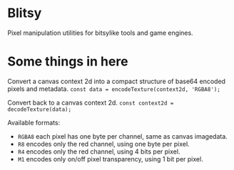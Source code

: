 # Blitsy
Pixel manipulation utilities for bitsylike tools and game engines.

# Some things in here
Convert a canvas context 2d into a compact structure of base64 encoded pixels and metadata.
`const data = encodeTexture(context2d, 'RGBA8');`

Convert back to a canvas context 2d.
`const context2d = decodeTexture(data);`

Available formats:

- `RGBA8` each pixel has one byte per channel, same as canvas imagedata.
- `R8` encodes only the red channel, using one byte per pixel.
- `R4` encodes only the red channel, using 4 bits per pixel.
- `M1` encodes only on/off pixel transparency, using 1 bit per pixel.
